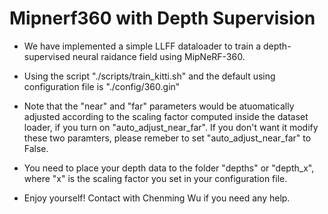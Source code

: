 # Mipnerf360 with Depth Supervision


* We have implemented a simple LLFF dataloader to train a depth-supervised neural raidance field using MipNeRF-360.

* Using the script "./scripts/train_kitti.sh" and the default using configuration file is "./config/360.gin"

* Note that the "near" and "far" parameters would be atuomatically adjusted according to the scaling factor computed inside the dataset loader, if you turn on "auto_adjust_near_far". If you don't want it modify these two paramters, please remeber to set "auto_adjust_near_far" to False.

* You need to place your depth data to the folder "depths" or "depth_x", where "x" is the scaling factor you set in your configuration file.

* Enjoy yourself! Contact with Chenming Wu if you need any help.